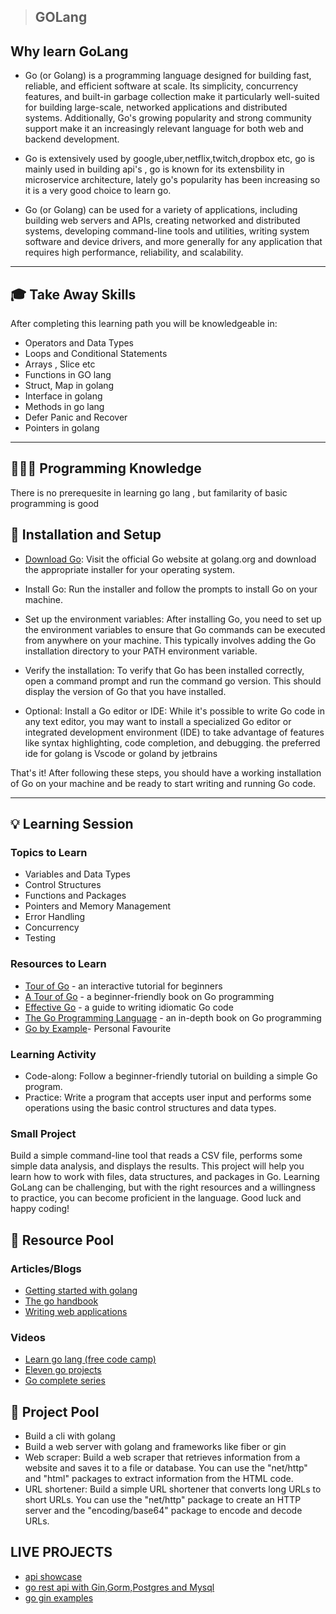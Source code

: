 > ## GOLang

## Why learn GoLang

- Go (or Golang) is a programming language designed for building fast, reliable, and efficient software at scale. Its simplicity, concurrency features, and built-in garbage collection make it particularly well-suited for building large-scale, networked applications and distributed systems. Additionally, Go's growing popularity and strong community support make it an increasingly relevant language for both web and backend development.

- Go is extensively used by google,uber,netflix,twitch,dropbox etc, go is mainly used in building api's , go is known for its extensbility in microservice architecture, lately go's popularity has been increasing so it is a very good choice to learn go.

- Go (or Golang) can be used for a variety of applications, including building web servers and APIs, creating networked and distributed systems, developing command-line tools and utilities, writing system software and device drivers, and more generally for any application that requires high performance, reliability, and scalability.

---

## 🎓 Take Away Skills

After completing this learning path you will be knowledgeable in:

- Operators and Data Types
- Loops and Conditional Statements
- Arrays , Slice etc
- Functions in GO lang
- Struct, Map in golang
- Interface in golang
- Methods in go lang
- Defer Panic and Recover
- Pointers in golang

---

## 🧑🏻‍💻 Programming Knowledge

There is no prerequesite in learning go lang , but familarity of basic programming is good

## 📲 Installation and Setup

- [Download Go](https://go.dev/): Visit the official Go website at golang.org and download the appropriate installer for your operating system.

- Install Go: Run the installer and follow the prompts to install Go on your machine.

- Set up the environment variables: After installing Go, you need to set up the environment variables to ensure that Go commands can be executed from anywhere on your machine. This typically involves adding the Go installation directory to your PATH environment variable.

- Verify the installation: To verify that Go has been installed correctly, open a command prompt and run the command go version. This should display the version of Go that you have installed.

- Optional: Install a Go editor or IDE: While it's possible to write Go code in any text editor, you may want to install a specialized Go editor or integrated development environment (IDE) to take advantage of features like syntax highlighting, code completion, and debugging.
  the preferred ide for golang is Vscode or goland by jetbrains

That's it! After following these steps, you should have a working installation of Go on your machine and be ready to start writing and running Go code.

---

## 💡 Learning Session

### Topics to Learn

- Variables and Data Types
- Control Structures
- Functions and Packages
- Pointers and Memory Management
- Error Handling
- Concurrency
- Testing

### Resources to Learn

- [Tour of Go](https://go.dev/tour/welcome/1) - an interactive tutorial for beginners
- [A Tour of Go](https://www.golang-book.com/books/intro) - a beginner-friendly book on Go programming
- [Effective Go](https://go.dev/doc/effective_go) - a guide to writing idiomatic Go code
- [The Go Programming Language](https://www.gopl.io/) - an in-depth book on Go programming
- [Go by Example](https://gobyexample.com/)- Personal Favourite

### Learning Activity

- Code-along: Follow a beginner-friendly tutorial on building a simple Go program.
- Practice: Write a program that accepts user input and performs some operations using the basic control structures and data types.

### Small Project

Build a simple command-line tool that reads a CSV file, performs some simple data analysis, and displays the results. This project will help you learn how to work with files, data structures, and packages in Go.
Learning GoLang can be challenging, but with the right resources and a willingness to practice, you can become proficient in the language. Good luck and happy coding!

## 🔖 Resource Pool

### Articles/Blogs

- [Getting started with golang](https://www.educative.io/blog/golang-tutorial)
- [The go handbook](https://www.freecodecamp.org/news/go-beginners-handbook/)
- [Writing web applications ](https://go.dev/doc/articles/wiki/)

### Videos

- [Learn go lang (free code camp)](https://youtu.be/YS4e4q9oBaU)
- [Eleven go projects](https://youtu.be/jFfo23yIWac)
- [Go complete series](https://youtu.be/JoJ8Sw5Yb4c)

## 🚀 Project Pool

- Build a cli with golang
- Build a web server with golang and frameworks like fiber or gin
- Web scraper: Build a web scraper that retrieves information from a website and saves it to a file or database. You can use the "net/http" and "html" packages to extract information from the HTML code.
- URL shortener: Build a simple URL shortener that converts long URLs to short URLs. You can use the "net/http" package to create an HTTP server and the "encoding/base64" package to encode and decode URLs.

## LIVE PROJECTS

- [api showcase](https://github.com/eldimious/golang-api-showcase)
- [go rest api with Gin,Gorm,Postgres and Mysql](https://github.com/victorsteven/Forum-App-Go-Backend)
- [go gin examples](https://github.com/gin-gonic/examples)
